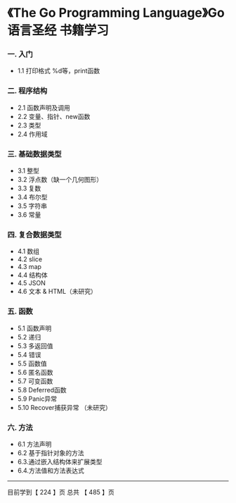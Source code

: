 # 《The Go Programming Language》Go语言圣经 书籍学习

### 一. 入门
- 1.1 打印格式 %d等，print函数

### 二. 程序结构
- 2.1 函数声明及调用
- 2.2 变量、指针、new函数
- 2.3 类型
- 2.4 作用域

### 三. 基础数据类型
- 3.1 整型
- 3.2 浮点数（缺一个几何图形）
- 3.3 复数 
- 3.4 布尔型
- 3.5 字符串
- 3.6 常量

### 四. 复合数据类型
- 4.1 数组
- 4.2 slice
- 4.3 map
- 4.4 结构体
- 4.5 JSON
- 4.6 文本 & HTML（未研究）

### 五. 函数
- 5.1 函数声明
- 5.2 递归
- 5.3 多返回值
- 5.4 错误
- 5.5 函数值
- 5.6 匿名函数
- 5.7 可变函数
- 5.8 Deferred函数
- 5.9 Panic异常
- 5.10 Recover捕获异常 （未研究）

### 六. 方法
- 6.1 方法声明
- 6.2 基于指针对象的方法
- 6.3.通过嵌入结构体来扩展类型
- 6.4.方法值和方法表达式

---
目前学到【 224 】页
总共   【 485 】页